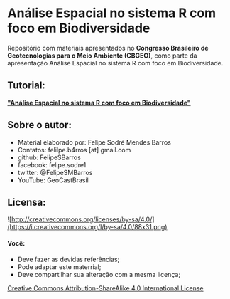 # Análise Espacial no sistema R com foco em Biodiversidade  

Repositório com materiais apresentados no **Congresso Brasileiro de Geotecnologias para o Meio Ambiente (CBGEO)**, como parte da apresentação Análise Espacial no sistema R com foco em Biodiversidade.

## Tutorial:
**["Análise Espacial no sistema R com foco em Biodiversidade"](https://felipesbarros.github.io/CongressoGeoBiodiversidadeI/AnaliseEspacialBiodiversidade.html)**  

## Sobre o autor:  

* Material elaborado por: Felipe Sodré Mendes Barros
* Contatos: felilpe.b4rros [at] gmail.com  
* github: FelipeSBarros
* facebook: felipe.sodre1  
* twitter: @FelipeSMBarros  
* YouTube: GeoCastBrasil

## Licensa:
![http://creativecommons.org/licenses/by-sa/4.0/](https://i.creativecommons.org/l/by-sa/4.0/88x31.png)  

#### Você:  

* Deve fazer as devidas referências;  
* Pode adaptar este materrial;  
* Deve compartilhar sua alteração com a mesma licença;  

[Creative Commons Attribution-ShareAlike 4.0 International License](http://creativecommons.org/licenses/by-sa/4.0/)
